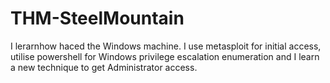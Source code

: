 # THM-SteelMountain
I lerarnhow haced the Windows machine. I use metasploit for initial access, utilise powershell for Windows privilege escalation enumeration and I learn a new technique to get Administrator access.
